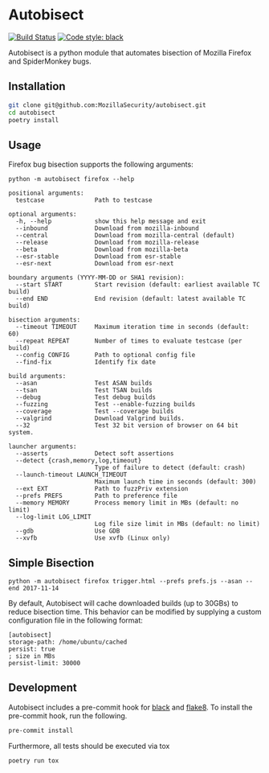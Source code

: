 Autobisect
==========
[![Build Status](https://travis-ci.org/MozillaSecurity/autobisect.svg?branch=master)](https://travis-ci.org/MozillaSecurity/autobisect)
[![Code style: black](https://img.shields.io/badge/code%20style-black-000000.svg)](https://github.com/psf/black)

Autobisect is a python module that automates bisection of Mozilla Firefox and SpiderMonkey bugs.

Installation
------------

```bash
git clone git@github.com:MozillaSecurity/autobisect.git
cd autobisect
poetry install
```

Usage
-----
Firefox bug bisection supports the following arguments:

```
python -m autobisect firefox --help

positional arguments:
  testcase              Path to testcase

optional arguments:
  -h, --help            show this help message and exit
  --inbound             Download from mozilla-inbound
  --central             Download from mozilla-central (default)
  --release             Download from mozilla-release
  --beta                Download from mozilla-beta
  --esr-stable          Download from esr-stable
  --esr-next            Download from esr-next

boundary arguments (YYYY-MM-DD or SHA1 revision):
  --start START         Start revision (default: earliest available TC build)
  --end END             End revision (default: latest available TC build)

bisection arguments:
  --timeout TIMEOUT     Maximum iteration time in seconds (default: 60)
  --repeat REPEAT       Number of times to evaluate testcase (per build)
  --config CONFIG       Path to optional config file
  --find-fix            Identify fix date

build arguments:
  --asan                Test ASAN builds
  --tsan                Test TSAN builds
  --debug               Test debug builds
  --fuzzing             Test --enable-fuzzing builds
  --coverage            Test --coverage builds
  --valgrind            Download Valgrind builds.
  --32                  Test 32 bit version of browser on 64 bit system.

launcher arguments:
  --asserts             Detect soft assertions
  --detect {crash,memory,log,timeout}
                        Type of failure to detect (default: crash)
  --launch-timeout LAUNCH_TIMEOUT
                        Maximum launch time in seconds (default: 300)
  --ext EXT             Path to fuzzPriv extension
  --prefs PREFS         Path to preference file
  --memory MEMORY       Process memory limit in MBs (default: no limit)
  --log-limit LOG_LIMIT
                        Log file size limit in MBs (default: no limit)
  --gdb                 Use GDB
  --xvfb                Use xvfb (Linux only)
```

Simple Bisection
----------------
```
python -m autobisect firefox trigger.html --prefs prefs.js --asan --end 2017-11-14
```

By default, Autobisect will cache downloaded builds (up to 30GBs) to reduce bisection time.  This behavior can be modified by supplying a custom configuration file in the following format:
```
[autobisect]
storage-path: /home/ubuntu/cached
persist: true
; size in MBs
persist-limit: 30000
```

Development
-----------
Autobisect includes a pre-commit hook for [black](https://github.com/psf/black) and [flake8](https://flake8.pycqa.org/en/latest/).  To install the pre-commit hook, run the following.  
```bash
pre-commit install
```

Furthermore, all tests should be executed via tox
```bash
poetry run tox
```

